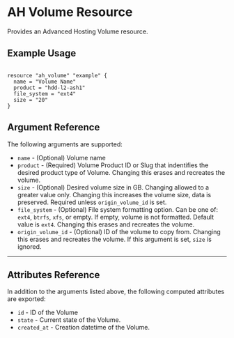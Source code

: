 # AH Volume Resource

Provides an Advanced Hosting Volume resource.

## Example Usage

```hcl

resource "ah_volume" "example" {
  name = "Volume Name"
  product = "hdd-l2-ash1"
  file_system = "ext4"
  size = "20"
}

```

## Argument Reference

The following arguments are supported:
* `name` - (Optional) Volume name
* `product` - (Required) Volume Product ID or Slug that indentifies the desired product type of Volume. Changing this erases and recreates the volume.
* `size` - (Optional) Desired volume size in GB. Changing allowed to a greater value only. Changing this increases the volume size, data is preserved. Required unless `origin_volume_id` is set.
* `file_system` - (Optional) File system formatting option. Can be one of: `ext4`, `btrfs`, `xfs`, or empty. If empty, volume is not formatted. Default value is `ext4`. Changing this erases and recreates the volume.
* `origin_volume_id` - (Optional) ID of the volume to copy from.  Changing this erases and recreates the volume.  If this argument is set, `size` is ignored.

---

## Attributes Reference

In addition to the arguments listed above, the following computed attributes are exported:

* `id` - ID of the Volume
* `state` - Current state of the Volume.
* `created_at` - Creation datetime of the Volume.